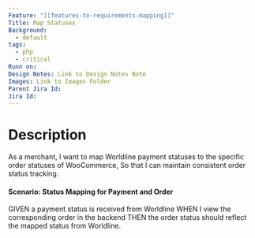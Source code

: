 ```yaml
---
Feature: "[[features-to-requirements-mapping]]"
Title: Map Statuses
Background:
  - default
tags:
  - php
  - critical
Runn on: 
Design Notes: Link to Design Notes Note
Images: Link to Images Folder
Parent Jira Id: 
Jira Id: 
---
```


# Description

As a merchant,
I want to map Worldline payment statuses to the specific order statuses of WooCommerce,
So that I can maintain consistent order status tracking.

#### Scenario: Status Mapping for Payment and Order
GIVEN a payment status is received from Worldline
WHEN I view the corresponding order in the backend
THEN the order status should reflect the mapped status from Worldline.
